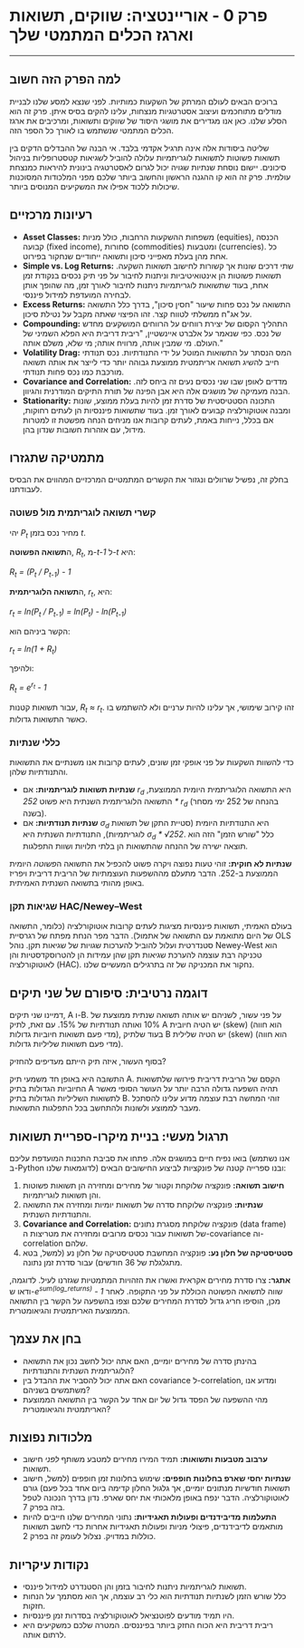 # פרק 0 - אוריינטציה: שווקים, תשואות וארגז הכלים המתמטי שלך

***

## למה הפרק הזה חשוב

ברוכים הבאים לעולם המרתק של השקעות כמותיות. לפני שנצא למסע שלנו לבניית מודלים מתוחכמים ועיצוב אסטרטגיות מנצחות, עלינו להקים בסיס איתן. פרק זה הוא הסלע שלנו. כאן אנו מגדירים את מושגי היסוד של שווקים ותשואות, ומרכיבים את ארגז הכלים המתמטי שנשתמש בו לאורך כל הספר הזה.

שליטה ביסודות אלה אינה תרגיל אקדמי בלבד. אי הבנה של ההבדלים הדקים בין תשואות פשוטות לתשואות לוגריתמיות עלולה להוביל לשגיאות קטסטרופליות בניהול סיכונים. יישום נוסחת שנתיות שגויה יכול לגרום לאסטרטגיה בינונית להיראות כמנצחת עולמית. פרק זה הוא קו ההגנה הראשון והחשוב ביותר שלכם מפני המלכודות המסוכנות שיכולות ללכוד אפילו את המשקיעים המנוסים ביותר.

## רעיונות מרכזיים

- **Asset Classes:** משפחות ההשקעות הרחבות, כולל מניות (equities), הכנסה קבועה (fixed income), סחורות (commodities) ומטבעות (currencies). כל אחת מהן בעלת מאפייני סיכון ותשואה ייחודיים שנחקור בפירוט.
- **Simple vs. Log Returns:** שתי דרכים שונות אך קשורות לחישוב תשואות השקעה. תשואות פשוטות הן אינטואיטיביות וניתנות לחיבור על פני תיק נכסים בנקודת זמן אחת, בעוד שתשואות לוגריתמיות ניתנות לחיבור לאורך זמן, מה שהופך אותן לבחירה המועדפת למידול פיננסי.
- **Excess Returns:** התשואה על נכס פחות שיעור "חסין סיכון", בדרך כלל התשואה על אג"ח ממשלתי לטווח קצר. זהו הפיצוי שאתה מקבל על נטילת סיכון.
- **Compounding:** התהליך הקסום של יצירת רווחים על הרווחים המושקעים מחדש של נכס. כפי שנאמר על אלברט איינשטיין, "ריבית דריבית היא הפלא השמיני של העולם. מי שמבין אותה, מרוויח אותה; מי שלא, משלם אותה."
- **Volatility Drag:** המס הנסתר על התשואות המוטל על ידי התנודתיות. נכס תנודתי חייב להשיג תשואה אריתמטית ממוצעת גבוהה יותר כדי לייצר את אותה תשואה מורכבת כמו נכס פחות תנודתי.
- **Covariance and Correlation:** מדדים לאופן שבו שני נכסים נעים זה ביחס לזה. הבנה מעמיקה של מושגים אלה היא אבן הפינה של תורת התיקים המודרנית והגיוון.
- **Stationarity:** התכונה הסטטיסטית של סדרת זמן להיות בעלת ממוצע, שונות ומבנה אוטוקורלציה קבועים לאורך זמן. בעוד שתשואות פיננסיות הן לעתים רחוקות, אם בכלל, נייחות באמת, לעתים קרובות אנו מניחים הנחה מפשטת זו למטרות מידול, עם אזהרות חשובות שנדון בהן.

## מתמטיקה שתגזרו

בחלק זה, נפשיל שרוולים ונגזור את הקשרים המתמטיים המרכזיים המהווים את הבסיס לעבודתנו.

### קשרי תשואה לוגריתמית מול פשוטה

יהי *P<sub>t</sub>* מחיר נכס בזמן *t*.

ה**תשואה הפשוטה**, *R<sub>t</sub>*, מ-*t-1* ל-*t* היא:

*R<sub>t</sub> = (P<sub>t</sub> / P<sub>t-1</sub>) - 1*

ה**תשואה הלוגריתמית**, *r<sub>t</sub>*, היא:

*r<sub>t</sub> = ln(P<sub>t</sub> / P<sub>t-1</sub>) = ln(P<sub>t</sub>) - ln(P<sub>t-1</sub>)*

הקשר ביניהם הוא:

*r<sub>t</sub> = ln(1 + R<sub>t</sub>)*

ולהיפך:

*R<sub>t</sub> = e<sup>r<sub>t</sub></sup> - 1*

עבור תשואות קטנות, *R<sub>t</sub> ≈ r<sub>t</sub>*. זהו קירוב שימושי, אך עלינו להיות ערניים ולא להשתמש בו כאשר התשואות גדולות.

### כללי שנתיות

כדי להשוות השקעות על פני אופקי זמן שונים, לעתים קרובות אנו משנתיים את התשואות והתנודתיות שלהן.

- **שנתיות תשואות לוגריתמיות:** אם *r<sub>d</sub>* היא התשואה הלוגריתמית היומית הממוצעת, התשואה הלוגריתמית השנתית היא פשוט *252 \* r<sub>d</sub>* (בהנחה של 252 ימי מסחר בשנה).
- **שנתיות תנודתיות:** אם *σ<sub>d</sub>* היא התנודתיות היומית (סטיית התקן של תשואות לוגריתמיות), התנודתיות השנתית היא *σ<sub>d</sub> \* √252*. כלל "שורש הזמן" הזה הוא תוצאה ישירה של ההנחה שהתשואות הן בלתי תלויות ושוות התפלגות.

**שנתיות לא חוקית:** זוהי טעות נפוצה ויקרה פשוט להכפיל את התשואה ה*פשוטה* היומית הממוצעת ב-252. הדבר מתעלם מההשפעות העוצמתיות של הריבית דריבית ויפריז באופן מהותי בתשואה השנתית האמיתית.

### שגיאות תקן HAC/Newey–West

בעולם האמיתי, תשואות פיננסיות מציגות לעתים קרובות אוטוקורלציה (כלומר, התשואה של היום מתואמת עם התשואה של אתמול). הדבר מפר הנחת מפתח של רגרסיית OLS סטנדרטית ועלול להוביל להערכות שגויות של שגיאות תקן. נוהל Newey-West הוא טכניקה רבת עוצמה להערכת שגיאות תקן שהן עמידות הן להטרוסקדסטיות והן לאוטוקורלציה (HAC). נחקור את המכניקה של זה בתרגילים המעשיים שלנו.

## דוגמה נרטיבית: סיפורם של שני תיקים

דמיינו שני תיקים, A ו-B. על פני עשור, לשניהם יש אותה תשואה שנתית ממוצעת של 10% ואותה תנודתיות של 15%. עם זאת, לתיק A יש הטיה חיובית (skew) (הוא חווה מדי פעם תשואות חיוביות גדולות), בעוד שלתיק B יש הטיה שלילית (skew) (הוא חווה מדי פעם תשואות שליליות גדולות).

בסוף העשור, איזה תיק הייתם מעדיפים להחזיק?

התשובה היא באופן חד משמעי תיק A. הקסם של הריבית דריבית פירושו שלתשואות החיוביות הגדולות בתיק A תהיה השפעה גדולה הרבה יותר על העושר הסופי מאשר לתשואות השליליות הגדולות בתיק B. זוהי המחשה רבת עוצמה מדוע עלינו להסתכל מעבר לממוצע ולשונות ולהתחשב בכל התפלגות התשואות.

## תרגול מעשי: בניית מיקרו-ספריית תשואות

בואו נפיח חיים במושגים אלה. פתחו את סביבת התכנות המועדפת עליכם (אנו נשתמש ב-Python לדוגמאות שלנו) ובנו ספרייה קטנה של פונקציות לביצוע החישובים הבאים:

1.  **חישוב תשואה:** פונקציה שלוקחת וקטור של מחירים ומחזירה הן תשואות פשוטות והן תשואות לוגריתמיות.
2.  **שנתיות:** פונקציה שלוקחת סדרה של תשואות יומיות ומחזירה את התשואה והתנודתיות השנתית.
3.  **Covariance and Correlation:** פונקציה שלוקחת מסגרת נתונים (data frame) של תשואות עבור נכסים מרובים ומחזירה את מטריצות ה-covariance וה-correlation שלהם.
4.  **סטטיסטיקה של חלון נע:** פונקציה המחשבת סטטיסטיקה של חלון נע (למשל, בטא מתגלגלת של 36 חודשים) עבור סדרת זמן נתונה.

**אתגר:** צרו סדרת מחירים אקראית ואשרו את הזהויות המתמטיות שגזרנו לעיל. לדוגמה, ודאו ש-*e<sup>sum(log_returns)</sup> - 1* שווה לתשואה הפשוטה הכוללת על פני התקופה. לאחר מכן, הוסיפו חריג גדול לסדרת המחירים שלכם וצפו בהשפעה על הקשר בין התשואה הממוצעת האריתמטית והגיאומטרית.

## בחן את עצמך

- בהינתן סדרה של מחירים יומיים, האם אתה יכול לחשב נכון את התשואה הלוגריתמית השנתית והתנודתיות?
- האם אתה יכול להסביר את ההבדל בין covariance ל-correlation, ומדוע אנו משתמשים בשניהם?
- מהי ההשפעה של הפסד גדול של יום אחד על הקשר בין התשואה הממוצעת האריתמטית והגיאומטרית?

## מלכודות נפוצות

- **ערבוב מטבעות ותשואות:** תמיד המירו מחירים למטבע משותף *לפני* חישוב תשואות.
- **שנתיות יחסי שארפ בחלונות חופפים:** שימוש בחלונות זמן חופפים (למשל, חישוב תשואות חודשיות מנתונים יומיים, אך גלגול החלון קדימה ביום אחד בכל פעם) גורם לאוטוקורלציה. הדבר ינפח באופן מלאכותי את יחס שארפ. נדון בדרך הנכונה לטפל בזה בפרק 7.
- **התעלמות מדיבידנדים ופעולות תאגידיות:** נתוני המחירים שלנו חייבים להיות מותאמים לדיבידנדים, פיצולי מניות ופעולות תאגידיות אחרות כדי לחשב תשואות כוללות במדויק. נצלול לעומק זה בפרק 2.

## נקודות עיקריות

- תשואות לוגריתמיות ניתנות לחיבור בזמן והן הסטנדרט למידול פיננסי.
- כלל שורש הזמן לשנתיות תנודתיות הוא כלי רב עוצמה, אך הוא מסתמך על הנחות חזקות.
- היו תמיד מודעים לפוטנציאל לאוטוקורלציה בסדרות זמן פיננסיות.
- ריבית דריבית היא הכוח החזק ביותר בפיננסים. המטרה שלכם כמשקיעים היא לרתום אותה.
